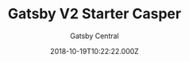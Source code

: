 ---
title: Gatsby V2 Starter Casper
github: https://github.com/GatsbyCentral/gatsby-v2-starter-casper
demo: https://gatsby-starter-v2-casper.netlify.app/
author: Gatsby Central
ssg:
  - Gatsby
cms:
  - Markdown
date: 2018-10-19T10:22:22.000Z
description: The Casper theme v1.4 ported to Gatsby v2
draft: false
publish_date: '2018-10-19T10:22:22Z'
update_date: '2018-10-19T13:02:42Z'
github_star: 32
github_fork: 12
---